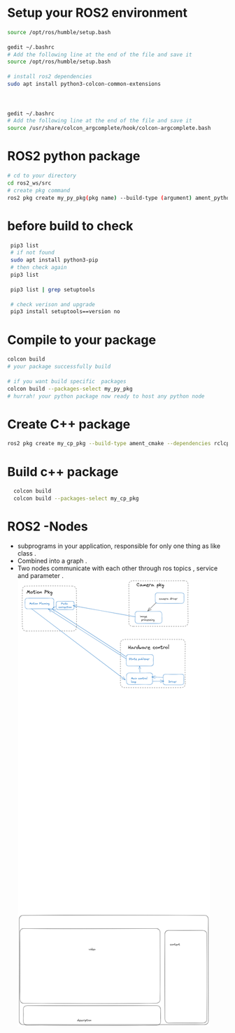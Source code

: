# Setup your ROS2 environment
```bash
source /opt/ros/humble/setup.bash

gedit ~/.bashrc
# Add the following line at the end of the file and save it
source /opt/ros/humble/setup.bash

# install ros2 dependencies 
sudo apt install python3-colcon-common-extensions



gedit ~/.bashrc
# Add the following line at the end of the file and save it
source /usr/share/colcon_argcomplete/hook/colcon-argcomplete.bash
```
# ROS2 python package 
```bash
# cd to your directory 
cd ros2_ws/src
# create pkg command 
ros2 pkg create my_py_pkg(pkg name) --build-type (argument) ament_python --dependencies rclpy

```
 
# before build to check 
```bash
 pip3 list 
 # if not found 
 sudo apt install python3-pip
 # then check again 
 pip3 list 

 pip3 list | grep setuptools 

 # check verison and upgrade 
 pip3 install setuptools==version no

```
# Compile to your package
```bash
colcon build 
# your package successfully build 

# if you want build specific  packages
colcon build --packages-select my_py_pkg 
# hurrah! your python package now ready to host any python node 
```
# Create C++ package 
```bash
ros2 pkg create my_cp_pkg --build-type ament_cmake --dependencies rclcpp
```
# Build c++ package 
```bash
  colcon build 
  colcon build --packages-select my_cp_pkg
```
# ROS2 -Nodes 
* subprograms in your application, responsible for only one thing as like class .
* Combined into a graph .
* Two nodes communicate with each other through ros topics , service and parameter .
![Alt text](image.png)